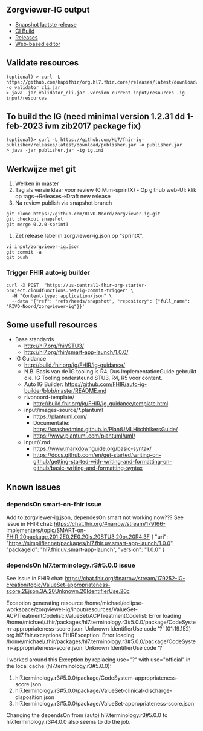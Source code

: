 
## Zorgviewer-IG output

* [Snapshot laatste release](https://build.fhir.org/ig/RIVO-Noord/zorgviewer-ig/branches/snapshot/)
* [CI Build](https://build.fhir.org/ig/RIVO-Noord/zorgviewer-ig/)
* [Releases](https://build.fhir.org/ig/RIVO-Noord/zorgviewer-ig/branches/)
* [Web-based editor](https://github.dev/RIVO-Noord/zorgviewer-ig/)

## Validate resources
```
(optional) > curl -L https://github.com/hapifhir/org.hl7.fhir.core/releases/latest/download/validator_cli.jar -o validator_cli.jar
> java -jar validator_cli.jar -version current input/resources -ig input/resources
```

## To build the IG (need minimal version 1.2.31 dd 1-feb-2023 ivm zib2017 package fix)
```
(optional)> curl -L https://github.com/HL7/fhir-ig-publisher/releases/latest/download/publisher.jar -o publisher.jar
> java -jar publisher.jar -ig ig.ini
```

## Werkwijze met git

1. Werken in master
1. Tag als versie klaar voor review (0.M.m-sprintX) - Op github web-UI: klik op tags->Releases->Draft new release
1. Na review publish via snapshot branch
```
git clone https://github.com/RIVO-Noord/zorgviewer-ig.git
git checkout snapshot
git merge 0.2.0-sprint3
```
1. Zet release label in zorgviewer-ig.json op "sprintX".
```
vi input/zorgviewer-ig.json
git commit -a
git push
```

### Trigger FHIR auto-ig builder
```
curl -X POST  "https://us-central1-fhir-org-starter-project.cloudfunctions.net/ig-commit-trigger" \
  -H "Content-type: application/json" \
  --data '{"ref": "refs/heads/snapshot", "repository": {"full_name": "RIVO-Noord/zorgviewer-ig"}}'
```

## Some usefull resources

* Base standards
  * http://hl7.org/fhir/STU3/
  * http://hl7.org/fhir/smart-app-launch/1.0.0/
* IG Guidance
  * http://build.fhir.org/ig/FHIR/ig-guidance/
  * N.B. Basis van de IG tooling is R4. Dus ImplementationGuide gebruikt die. IG Tooling ondersteund STU3, R4, R5 voor content.
  * Auto IG Builder: https://github.com/FHIR/auto-ig-builder/blob/master/README.md
  * rivonoord-template/
    * http://build.fhir.org/ig/FHIR/ig-guidance/template.html
  * input/images-source/*.plantuml
    * https://plantuml.com/
    * Documentatie: https://crashedmind.github.io/PlantUMLHitchhikersGuide/
    * https://www.plantuml.com/plantuml/uml/
  * input/*/*.md
    * https://www.markdownguide.org/basic-syntax/
    * https://docs.github.com/en/get-started/writing-on-github/getting-started-with-writing-and-formatting-on-github/basic-writing-and-formatting-syntax 

## Known issues

### dependsOn smart-on-fhir issue

Add to zorgviewer-ig.json, dependesOn smart not working now??? See issue in FHIR chat: https://chat.fhir.org/#narrow/stream/179166-implementers/topic/SMART-on-FHIR.20package.201.2E0.2E0.20is.20STU3.20or.20R4.3F
      {
        "uri": "https://simplifier.net/packages/hl7.fhir.uv.smart-app-launch/1.0.0",
        "packageId": "hl7.fhir.uv.smart-app-launch",
        "version": "1.0.0"
      }

### dependsOn hl7.terminology.r3#5.0.0 issue

See issue in FHIR chat: https://chat.fhir.org/#narrow/stream/179252-IG-creation/topic/ValueSet-appropriateness-score.2Ejson.3A.20Unknown.20IdentifierUse.20c

Exception generating resource /home/michael/eclipse-workspace/zorgviewer-ig/input/resources/ValueSet-ACPTreatmentCodelist::ValueSet/ACPTreatmentCodelist: Error loading /home/michael/.fhir/packages/hl7.terminology.r3#5.0.0/package/CodeSystem-appropriateness-score.json: Unknown IdentifierUse code '?' (01:19.152)
org.hl7.fhir.exceptions.FHIRException: Error loading /home/michael/.fhir/packages/hl7.terminology.r3#5.0.0/package/CodeSystem-appropriateness-score.json: Unknown IdentifierUse code '?'

I worked around this Exception by replacing use="?" with use="official" in the local cache (hl7.terminology.r3#5.0.0):
1. hl7.terminology.r3#5.0.0/package/CodeSystem-appropriateness-score.json
2. hl7.terminology.r3#5.0.0/package/ValueSet-clinical-discharge-disposition.json
3. hl7.terminology.r3#5.0.0/package/ValueSet-appropriateness-score.json

Changing the dependsOn from (auto) hl7.terminology.r3#5.0.0 to hl7.terminology.r3#4.0.0 also seems to do the job.